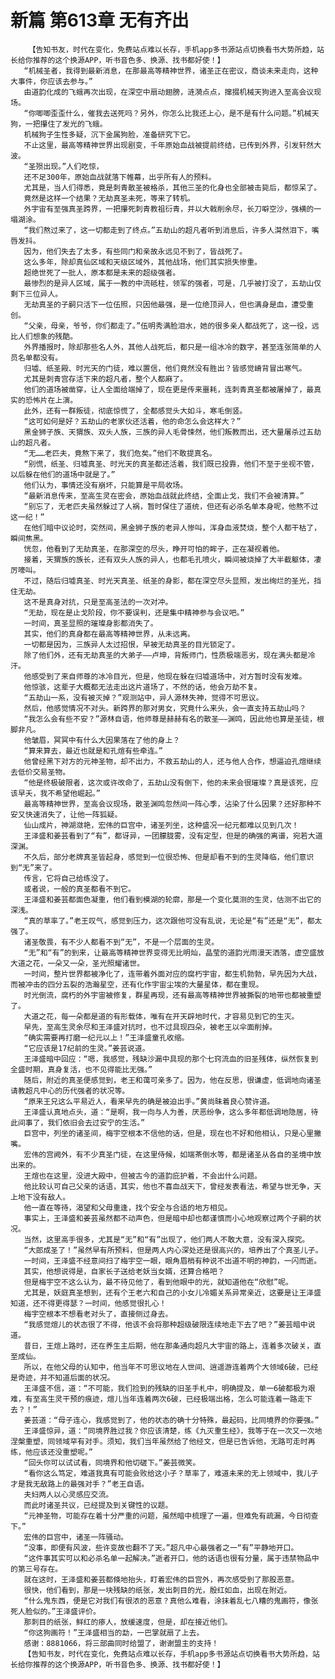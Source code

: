 # 新篇 第613章 无有齐出
        【告知书友，时代在变化，免费站点难以长存，手机app多书源站点切换看书大势所趋，站长给你推荐的这个换源APP，听书音色多、换源、找书都好使！】
       “机械圣者，我得到最新消息，在那最高等精神世界，诸圣正在密议，商谈未来走向，这种大事件，你应该去参与。”
       由道韵化成的飞蛾再次出现，在深空中扇动翅膀，涟漪点点，撺掇机械天狗进入至高会议现场。
       “你唧唧歪歪什么，催我去送死吗？另外，你怎么比我还上心，是不是有什么问题。”机械天狗，一把攥住了发光的飞蛾。
       机械狗子生性多疑，沉下金属狗脸，准备研究下它。
       不止这里，最高等精神世界出现剧变，千年原始血战被提前终结，已传到外界，引发轩然大波。
       “圣殒出现。”人们吃惊，
       还不足300年，原始血战就落下帷幕，出乎所有人的预料。
       尤其是，当人们得悉，竟是刺青散圣被格杀，其他三圣的化身也全部被击毙后，都惊呆了。
       竟然是这样一个结果？无劫真圣未死，等来了转机。
       外宇宙有至强真圣跨界，一把攥死刺青教祖衍青，并以大戟削余尽，长刀噼空沙，强横的一塌湖涂。
       “我们熬过来了，这一切都走到了终点。”五劫山的超凡者听到消息后，许多人潸然泪下，嘴唇发抖。
       因为，他们失去了太多，有些同门和亲故永远见不到了，皆战死了。
       这么多年，除却真仙区域和天级区域外，其他战场，他们其实损失惨重。
       超绝世死了一批人，原本都是未来的超级强者。
       最惨烈的是异人区域，属于一教的中流砥柱，领军的强者，可是，几乎被打没了，五劫山仅剩下三位异人。
       无劫真圣的子嗣只活下一位伍照，只因他最强，是一位绝顶异人，但也满身是血，遭受重创。
       “父亲，母亲，爷爷，你们都走了。”伍明秀满脸泪水，她的很多亲人都战死了，这一役，远比人们想象的残酷。
       外界播报时，除却那些名人外，其他人战死后，都只是一组冰冷的数字，甚至连张简单的人员名单都没有。
       归墟、纸圣殿、时光天的门徒，难以置信，他们竟然没有胜出？皆感觉嵴背冒出寒气。
       尤其是刺青宫存活下来的超凡者，整个人都麻了。
       他们的道场被凿穿，让人全面给端掉了，现在更是传来噩耗，连刺青真圣都被屠掉了，最真实的恐怖片在上演。
       此外，还有一群叛徒，彻底惊慌了，全都感觉头大如斗，寒毛倒竖。
       “这可如何是好？五劫山的老家伙还活着，他的命怎么会这样大？”
       黑金狮子族、天猬族、双头人族，三族的异人毛骨悚然，他们叛教而出，还大量屠杀过五劫山的超凡者。
       “无……老匹夫，竟熬下来了，我们危矣。”他们不敢提真名。
       “别慌，纸圣、归墟真圣、时光天的真圣都还活着，我们既已投靠，他们不至于坐视不管，以后躲在他们的道场中就是了。”
       他们认为，事情还没有崩坏，只能算是平局收场。
       “最新消息传来，至高生灵在密会，原始血战就此终结，全面止戈，我们不会被清算。”
       “别忘了，无老匹夫虽然躲过了人祸，暂时保住了道统，但还有必杀名单本身呢，他熬不过这一纪！”
       在他们暗中议论时，突然间，黑金狮子族的老异人惨叫，浑身血液焚烧，整个人都干枯了，瞬间焦黑。
       恍忽，他看到了无劫真圣，在那深空的尽头，睁开可怕的眸子，正在凝视着他。
       接着，天猬族的族长，还有双头人族的异人，也都毛孔喷火，瞬间被烧掉了大半截躯体，凄厉嚎叫。
       不过，随后归墟真圣、时光天真圣、纸圣的身影，都在深空尽头显照，发出绚烂的圣光，挡住无劫。
       这不是真身对抗，只是至高圣法的一次对冲。
       “无劫，现在是止戈阶段，你不要误判，还是集中精神参与会议吧。”
       一时间，真圣显照的璀璨身影都消失了。
       其实，他们的真身都在最高等精神世界，从未远离。
       一切都是因为，三族异人太过招恨，早被无劫真圣的目光锁定了。
       除了他们外，还有无劫真圣的大弟子——卢坤，背叛师门，性质极端恶劣，现在满头都是冷汗。
       他感受到了来自师尊的冰冷目光，但是，他现在躲在归墟道场中，对方暂时没有发难。
       他惊骇，这辈子大概都无法走出这片道场了，不然的话，他会万劫不复。
       “五劫山一系，没有被灭掉？”观测站中，异人源林失神，觉得不可思议。
       然后，他感觉情况不对头。新跨界的那对男女，究竟什么来头，会一直支持五劫山吗？
       “我怎么会有些不安？”源林自语，他师尊是赫赫有名的散圣——渊鸣，因此他也算是圣徒，根脚非凡。
       他皱眉，冥冥中有什么大因果落在了他的身上？
       “算来算去，最近也就是和孔煊有些牵连。”
       他曾经黑下对方的元神圣物，却不出力，不救五劫山的人，还与他人合作，想逼迫孔煊继续去低价交易圣物。
       “他是终极破限者，这次或许改命了，五劫山没有倒下，他的未来会很璀璨？真是该死，应该早夭，我不希望他崛起。”
       最高等精神世界，至高会议现场，散圣渊鸣忽然间一阵心季，沾染了什么因果？还好那种不安又快速消失了，让他一阵狐疑。
       仙山成片，神湖潋艳，宏伟的巨宫中，诸圣列坐，这种盛况一纪元都难以见到几次！
       王泽盛和姜芸看到了“有”，都讶异，一团朦胧雾，没有定型，但是的确强的离谱，宛若大道深渊。
       不久后，部分老牌真圣皆起身，感觉到一位很恐怖、但是却看不到的生灵降临，他们意识到“无”来了。
       传言，它将自己给练没了。
       或者说，一般的真圣都看不到它。
       王泽盛和姜芸都面色凝重，他们看到模湖的轮廓，那是一个变化莫测的生灵，估测不出它的深浅。
       “真的草率了。”老王叹气，感觉到压力，这次跟他可没有乱说，无论是“有”还是“无”，都太强了。
       诸圣敬畏，有不少人都看不到“无”，不是一个层面的生灵。
       “无”和“有”的到来，让最高等精神世界变得无比明灿，晶莹的道韵光雨漫天洒落，虚空盛放大道之花，一朵又一朵，圣光照耀诸世。
       一时间，整片世界都被净化了，连带着外面对应的腐朽宇宙，都生机勃勃，早先因为大战，而被冲击的四分五裂的浩瀚星空，还有化作宇宙尘埃的大量星体，都在重现。
       时光倒流，腐朽的外宇宙被修复，群星再现，还有最高等精神世界被撕裂的地带也都被重塑了。
       大道之花，每一朵都是道的有形载体，唯有在开天辟地时代，才容易见到它的生灭。
       早先，至高生灵余尽和王泽盛对抗时，也不过具现四朵，被老王以伞面削掉。
       “确实需要再打磨一纪元以上！”王泽盛童孔收缩。
       “它应该是17纪前的生灵。”姜芸说道。
       王泽盛暗中回应：“嗯，我感觉，残缺沙漏中具现的那个七窍流血的旧圣残体，纵然恢复到全盛时期，真身复活，也不见得能比无强。”
       随后，附近的真圣便感觉到，老王和蔼可亲多了。因为，他在反思，很谦虚，低调地向诸圣请教超凡中心的历代强者的状况等。
       “原来王兄这么平易近人，看来早先的确是被迫出手。”黄尚昧着良心赞许道。
       王泽盛认真地点头，道：“是啊，我一向与人为善，厌恶纷争，这么多年都低调地隐居，待此间事了，我们依旧会去过安宁的生活。”
       巨宫中，列坐的诸圣间，梅宇空根本不信他的话，但是，现在也不好和他相认，只是心里撇嘴。
       宏伟的宫阙外，有不少真圣门徒，在这里侍候，如端茶倒水等，都是诸圣从各自的圣境中放出来的。
       王煊也在这里，没进大殿中，但被古今的道韵庇护着，不会出什么问题。
       他比较认可自己父亲的话语，其实，他也不喜血战天下，曾经发表看法，希望与世无争，天上地下没有敌人。
       他一直在等待，渴望和父母重逢，找个安全与合适的地方相见。
       事实上，王泽盛和姜芸虽然都不动声色，但是暗中却也都谨慎而小心地观察过两个子嗣的状况。
       当然，这里高手很多，尤其是“无”和“有”出现了，他们两人不敢大意，没有深入探究。
       “大郎成圣了！”虽然早有所预料，但是两人内心深处还是很高兴的，培养出了个真圣儿子。
       一时间，王泽盛不经意间扫了梅宇空一眼，眼角眉梢有种说不出道不明的神韵，一闪而逝。
       其实，他想说得是，自家长子送给老妖当女婿，还算合格吧？
       但是梅宇空不这么认为，最不待见他了，看到他眼中的光，就知道他在“欣慰”呢。
       尤其是，妖庭真圣想到，还有个王老六和自己的小女儿冷媚关系异常亲近，这要是让王泽盛知道，还不得更得瑟？一时间，他感觉很扎心！
       梅宇空根本不想看老对头了，直接侧过身去。
       “我感觉煊儿的状态很了不得，他该不会将那种超级破限连续地走下去了吧？”姜芸暗中说道。
       昔日，王煊上路时，还在养生主后期，他在那条通向超凡大宇宙的路上，连着多次破关，直至成仙。
       所以，在他父母的认知中，他当年不可思议地在人世间、逍遥游连着两个大领域6破，已经是奇迹，并不知道后面的状况。
       王泽盛不信，道：“不可能，我们捡到的残缺的旧圣手札中，明确提及，单一6破都极为艰难，有至高生灵干预的痕迹，煊儿当年连着两次6破，已经极端出格，怎么可能连着一路走下去？！”
       姜芸道：“母子连心，我感觉到了，他的状态的确十分特殊，最起码，比同境界的你要强。”
       王泽盛惊异，道：“同境界胜过我？你应该清楚，练《九灭重生经》，我等于在一次又一次地涅槃重塑，同领域罕有对手。须知，我们当年虽然给了他经文，但是已告诉他，无路可走时再练，他应该还没重塑呢。”
       “回头你可以试试看，同境界和他切磋下。”姜芸微笑。
       “看你这么笃定，难道我真有可能会败给这小子？草率了，难道未来的无上领域中，我儿子才是我无敌路上的最强对手？”老王自语。
       夫妇两人以心灵感应交流。
       而此时诸圣共议，已经提及到关键性的议题。
       “元神圣物，可能存在着十分严重的问题，虽然暗中梳理了一遍，但难免有疏漏，今日彻查下。”
       宏伟的巨宫中，诸圣一阵骚动。
       “没事，即便有风波，些许变故也翻不了天。”超凡中心最强者之一“有”平静地开口。
       “这件事其实可以和必杀名单一起解决。”逝者开口，他的话语也很有分量，属于违禁物品中的第三号存在。
       就在这时，王泽盛和姜芸都倏地抬头，盯着宏伟的巨宫外，再次感受到了那股恶意。
       很快，他们看到，那是一块残缺的纸张，发出刺目的光，殷红如血，出现在附近。
       “什么鬼东西，便是它对我们有很浓的恶意？真他么难看，涂抹着乱七八糟的鬼画符，像张死人脸似的。”王泽盛评价。
       那刺目的纸张，鲜红的瘆人，放缓速度，但是，却在接近他们。
       “你这狗画符！”王泽盛相当的勐，一巴掌就扇了上去。
       感谢：8881066，将三部曲同时给盟了，谢谢盟主的支持！
       【告知书友，时代在变化，免费站点难以长存，手机app多书源站点切换看书大势所趋，站长给你推荐的这个换源APP，听书音色多、换源、找书都好使！】